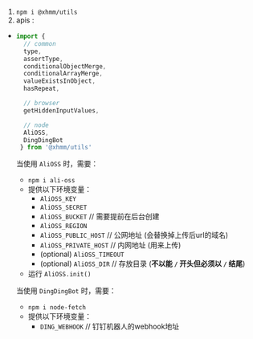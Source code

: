 1. `npm i @xhmm/utils`
1. apis : 
- ```js
  import { 
    // common
    type,
    assertType,
    conditionalObjectMerge,
    conditionalArrayMerge,
    valueExistsInObject,
    hasRepeat,
  
    // browser
    getHiddenInputValues,
  
    // node
    AliOSS,
    DingDingBot
   } from '@xhmm/utils'
  ```
    当使用 `AliOSS` 时，需要：
    - `npm i ali-oss` 
    - 提供以下环境变量：
        - `AliOSS_KEY`
        - `AliOSS_SECRET`
        - `AliOSS_BUCKET` // 需要提前在后台创建
        - `AliOSS_REGION`
        - `AliOSS_PUBLIC_HOST` // 公网地址 (会替换掉上传后url的域名)
        - `AliOSS_PRIVATE_HOST` // 内网地址 (用来上传)
        - (optional) `AliOSS_TIMEOUT`
        - (optional) `AliOSS_DIR` // 存放目录 (**不以能 `/` 开头但必须以 `/` 结尾**)
    - 运行 `AliOSS.init()`
    
    当使用 `DingDingBot` 时，需要：
    - `npm i node-fetch`
    - 提供以下环境变量：
        - `DING_WEBHOOK` // 钉钉机器人的webhook地址
